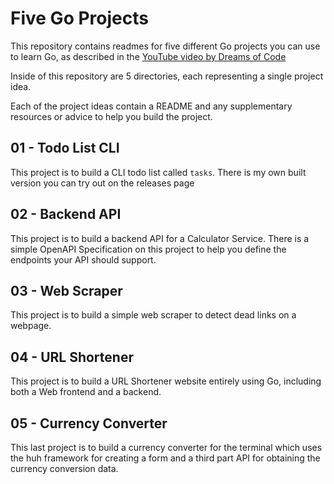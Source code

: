 # Five Go Projects

This repository contains readmes for five different Go projects you can use to learn Go, as
described in the [YouTube video by Dreams of Code](https://youtu.be/gXmznGEW9vo)

Inside of this repository are 5 directories, each representing a single project idea.

Each of the project ideas contain a README and any supplementary resources or advice to help you build 
the project.

## 01 - Todo List CLI

This project is to build a CLI todo list called `tasks`. There is my own built version you can try out
on the releases page

## 02 - Backend API

This project is to build a backend API for a Calculator Service. There is a simple OpenAPI Specification on this
project to help you define the endpoints your API should support.

## 03 - Web Scraper

This project is to build a simple web scraper to detect dead links on a webpage.

## 04 - URL Shortener

This project is to build a URL Shortener website entirely using Go, including both a Web frontend and a backend.

## 05 - Currency Converter

This last project is to build a currency converter for the terminal which uses the huh framework for creating a form and a third part API for obtaining the currency conversion data.
